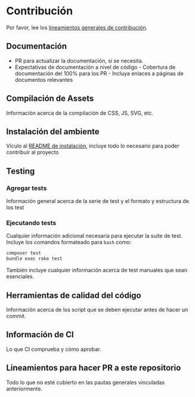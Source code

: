# Contribución

Por favor, lee los [lineamientos generales de contribución](GENERAL-CONTRIBUTING.md).

## Documentación

-   PR para actualizar la documentación, si se necesita.
-   Expectativas de documentación a nivel de código - Cobertura de documentación del 100% para los PR - Incluya enlaces a páginas de documentos relevantes

## Compilación de Assets

Información acerca de la compilación de CSS, JS, SVG, etc.

## Instalación del ambiente

Vículo al [README de instalación](README.md#installation), incluye todo lo necesario para poder contribuir al proyecto

## Testing

### Agregar tests

Información general acerca de la serie de test y el formato y estructura de los test

### Ejecutando tests

Cualquier información adicional necesaria para ejecutar la suite de test. Incluye los comandos formateado para `bash` como:

```bash
composer test
bundle exec rake test
```

También incluye cualquier información acerca de test manuales que sean esenciales.

## Herramientas de calidad del código

Información acerca de los script que se deben ejecutar antes de hacer un commit.

## Información de CI

Lo que CI comprueba y cómo aprobar.

## Lineamientos para hacer PR a este repositorio

Todo lo que no esté cubierto en las pautas generales vinculadas anteriormente.
